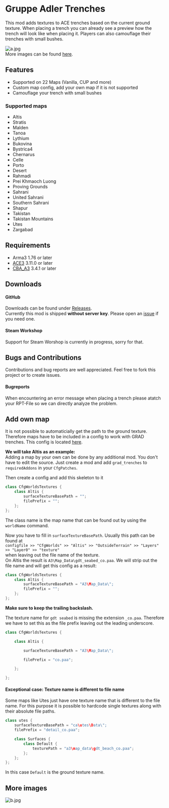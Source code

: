 # Gruppe Adler Trenches

This mod adds textures to ACE trenches based on the current ground texture. When placing a trench you can already see a preview how the trench will look like when placing it. Players can also camouflage their trenches with small bushes.

![a.jpg](https://i.imgur.com/vUGCXHy.jpg)  
More images can be found [here](https://github.com/gruppe-adler/grad_trenches#more-images).

## Features
- Supported on 22 Maps (Vanilla, CUP and more)
- Custom map config, add your own map if it is not supported
- Camouflage your trench with small bushes

### Supported maps
- Altis
- Stratis
- Malden
- Tanoa
- Lythium
- Bukovina
- Bystrica4
- Chernarus
- Celle
- Porto
- Desert
- Rahmadi
- Prei Khmaoch Luong
- Proving Grounds
- Sahrani
- United Sahrani
- Southern Sahrani
- Shapur
- Takistan
- Takistan Mountains
- Utes
- Zargabad

## Requirements
- Arma3 1.76 or later
- [ACE3](https://github.com/acemod/ACE3) 3.11.0 or later
- [CBA_A3](https://github.com/CBATeam/CBA_A3) 3.4.1 or later

## Downloads
#### GitHub
Downloads can be found under [Releases](https://github.com/gruppe-adler/grad_trenches/releases).  
Currently this mod is shipped **without server key**. Please open an [issue](https://github.com/gruppe-adler/grad_trenches/issues/new) if you need one.

#### Steam Workshop
Support for Steam Worshop is currently in progress, sorry for that.

## Bugs and Contributions
Contributions and bug reports are well appreciated. Feel free to fork this project or to create issues.
#### Bugreports
When encountering an error message when placing a trench please atatch your RPT-File so we can directly analyze the problem.

## Add own map
It is not possible to automaticially get the path to the ground texture. Therefore maps have to be included in a config to work with GRAD trenches. This config is located [here](addons/trenches/CfgWorldsTextures.hpp).


**We will take Altis as an example:**  
Adding a map by your own can be done by any additional mod. You don't have to edit the source. Just create a mod and add `grad_trenches` to `requiredAddons` in your `CfgPatches`.

Then create a config and add this skeleton to it

```cpp
class CfgWorldsTextures {
    class Altis {
        surfaceTextureBasePath = "";
        filePrefix = "";
    };
};
```

The class name is the map name that can be found out by using the `worldName` command.

Now you have to fill in `surfaceTextureBasePath`. Usually this path can be found at  
`configfile >> "CfgWorlds" >> "Altis" >> "OutsideTerrain" >> "Layers" >> "Layer0" >> "texture"`  
when leaving out the file name of the texture.  
On Altis the result is `A3\Map_Data\gdt_seabed_co.paa`. We will strip out the file name and will get this config as a result:
```cpp
class CfgWorldsTextures {
    class Altis {
        surfaceTextureBasePath = "A3\Map_Data\";
        filePrefix = "";
    };
};
```
**Make sure to keep the trailing backslash.**

The texture name for `gdt seabed` is missing the extension `_co.paa`. Therefore we have to set this as the file prefix leaving out the leading underscore.
```cpp
class CfgWorldsTextures {

    class Altis {

        surfaceTextureBasePath = "A3\Map_Data\";

        filePrefix = "co.paa";

    };

};
```

#### Exceptional case: Texture name is different to file name
Some maps like Utes just have one texture name that is different to the file name. For this purpose it is possible to hardcode single textures along with their absolute file paths.
```cpp
class utes {
    surfaceTextureBasePath = "ca\utes\Data\";
    filePrefix = "detail_co.paa";

    class Surfaces {
        class Default {
            texturePath = "a3\map_data\gdt_beach_co.paa";
        };         
    };
};
```
In this case `Default` is the ground texture name.

## More images
![b.jpg](https://i.imgur.com/ahEza0A.jpg)

